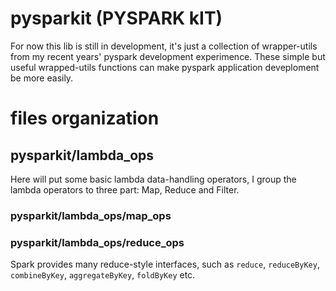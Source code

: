 # pysparkit (PYSPARK kIT)
For now this lib is still in development, it's just a collection of wrapper-utils from my recent years' pyspark development experimence. These simple but useful wrapped-utils functions can make pyspark application deveploment be more easily.


# files organization
## pysparkit/lambda\_ops
Here will put some basic lambda data-handling operators, I group the lambda operators to three part: Map, Reduce and Filter.
### pysparkit/lambda\_ops/map\_ops
### pysparkit/lambda\_ops/reduce\_ops
Spark provides many reduce-style interfaces, such as `reduce`, `reduceByKey`, `combineByKey`, `aggregateByKey`, `foldByKey` etc.

